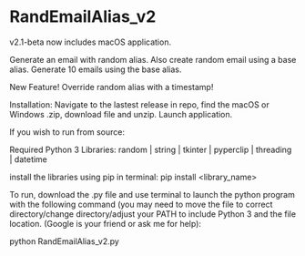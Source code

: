 # RandEmailAlias_v2

v2.1-beta now includes macOS application.

Generate an email with random alias. Also create random email using a base alias. Generate 10 emails using the base alias.

New Feature! Override random alias with a timestamp!

Installation: Navigate to the lastest release in repo, find the macOS or Windows .zip, download file and unzip. Launch application.

If you wish to run from source:

Required Python 3 Libraries:
random | string | tkinter | pyperclip | threading | datetime

install the libraries using pip in terminal: pip install <library_name>

To run, download the .py file and use terminal to launch the python program with the following command (you may need to move the file to correct directory/change directory/adjust your PATH to include Python 3 and the file location. (Google is your friend or ask me for help):

python RandEmailAlias_v2.py

